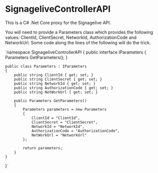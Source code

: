 # SignageliveControllerAPI

This is a C# .Net Core proxy for the Signagelive API. 

You will need to provide a Parameters class which provides the following values: ClientId, ClientSecret, NetworkId, AuthorizationCode and NetworkUrl. Some code along the lines of the following will do the trick.


`namespace SignageliveControllerAPI
{
    public interface IParameters
    {
        Parameters GetParameters();
    }

    public class Parameters : IParameters
    {
        public string ClientId { get; set; }
        public string ClientSecret { get; set; }
        public string NetworkId { get; set; }
        public string AuthorizationCode { get; set; }
        public string NetWorkUrl { get; set; }

        public Parameters GetParameters()
        {
            Parameters parameters = new Parameters
            {
                ClientId = "ClientId",
                ClientSecret = "ClientSecret",
                NetworkId = "NetworkId",
                AuthorizationCode = "AuthorizationCode",
                NetWorkUrl = "NetworkUrl"
            };

            return parameters;
        }
    }
}`
